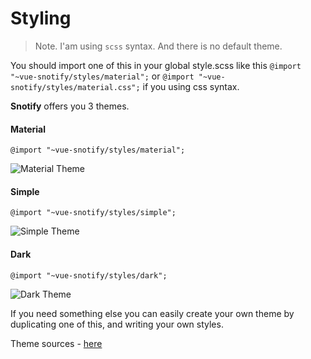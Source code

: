 # Styling

> Note. I'am using `scss` syntax. And there is no default theme.

You should import one of this in your global style.scss like this `@import "~vue-snotify/styles/material";` or `@import "~vue-snotify/styles/material.css";` if you using css syntax.

**Snotify** offers you 3 themes.

#### Material
`@import "~vue-snotify/styles/material";`

![Material Theme](https://artemsky.github.io/vue-snotify/static/material.png)

#### Simple
`@import "~vue-snotify/styles/simple";`

![Simple Theme](https://artemsky.github.io/vue-snotify/static/simple.png)

#### Dark
`@import "~vue-snotify/styles/dark";`

![Dark Theme](https://artemsky.github.io/vue-snotify/static/dark.png)

If you need something else you can easily create your own theme by duplicating one of this, and writing your own styles.

Theme sources - [here](https://github.com/artemsky/vue-snotify/tree/master/src/styles)




